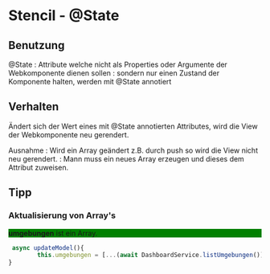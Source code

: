 # Stencil - @State

## Benutzung

@State
: Attribute welche nicht als Properties oder Argumente der Webkomponente dienen sollen
: sondern nur einen Zustand der Komponente halten, werden mit @State annotiert

## Verhalten

Ändert sich der Wert eines mit @State annotierten Attributes, wird die View der 
Webkomponente neu gerendert. 

Ausnahme
: Wird ein Array geändert z.B. durch push so wird die View nicht neu gerendert.
: Mann muss ein neues Array erzeugen und dieses dem Attribut zuweisen.

## Tipp
### Aktualisierung von Array's

<p style="background-color:green">
  <strong>umgebungen</strong> ist ein Array.
</div>

```javascript
 async updateModel(){
        this.umgebungen = [...(await DashboardService.listUmgebungen())];       
}
```
